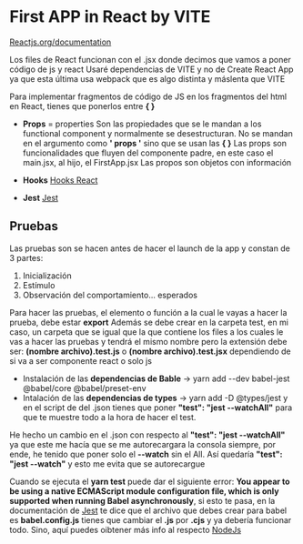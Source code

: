 # First APP in React by VITE

[Reactjs.org/documentation](https://es.legacy.reactjs.org/docs/getting-started.html)

Los files de React funcionan con el .jsx donde decimos que vamos a poner código de js y react
Usaré dependencias de VITE y no de Create React App ya que esta última usa webpack que es algo distinta y máslenta que VITE

Para implementar fragmentos de código de JS en los fragmentos del html en React, tienes que ponerlos entre **{ }**

- **Props** = properties
Son las propiedades que se le mandan a los functional component y normalmente se desestructuran. No se mandan en el argumento como **' props '** sino que se usan las **{ }**
Las props son funcionalidades que fluyen del componente padre, en este caso el main.jsx, al hijo, el FirstApp.jsx
Las propos son objetos con información

- **Hooks**
[Hooks React](https://es.legacy.reactjs.org/docs/hooks-intro.html)

- **Jest**
[Jest](https://jestjs.io/docs/getting-started)

## Pruebas

Las pruebas son se hacen antes de hacer el launch de la app y constan de 3 partes:

  1. Inicialización
  2. Estímulo
  3. Observación del comportamiento... esperados

Para hacer las pruebas, el elemento o función a la cual le vayas a hacer la prueba, debe estar **export**
Además se debe crear en la carpeta test, en mi caso, un carpeta que se igual que la que contiene los files a los cuales le vas a hacer las pruebas y tendrá el mismo nombre pero la extensión debe ser: **(nombre archivo).test.js** o **(nombre archivo).test.jsx** dependiendo de si va a ser componente react o solo js

- Instalación de las **dependencias de Bable** -> yarn add --dev babel-jest @babel/core @babel/preset-env
- Intalación de las **dependencias de types** -> yarn add -D @types/jest y en el script de del .json tienes que poner **"test": "jest --watchAll"** para que te muestre todo a la hora de hacer el test.

He hecho un cambio en el .json con respecto al **"test": "jest --watchAll"** ya que este me hacía que se me autorecargara la consola siempre, por ende, he tenido que poner solo el **--watch** sin el All. Así quedaría **"test": "jest --watch"** y esto me evita que se autorecargue

Cuando se ejecuta el **yarn test** puede dar el siguiente error: **You appear to be using a native ECMAScript module configuration file, which is only supported when running Babel asynchronously**, si esto te pasa, en la documentación de [Jest](https://jestjs.io/docs/getting-started) te dice que el archivo que debes crear para babel es **babel.config.js** tienes que cambiar el **.js** por **.cjs** y ya debería funcionar todo. Sino, aquí puedes oibtener más info al respecto [NodeJs](https://nodejs.org/docs/latest/api/modules.html#enabling)
